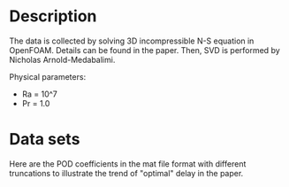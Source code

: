 # Description

The data is collected by solving 3D incompressible N-S equation in OpenFOAM. Details can be found in the paper. Then, SVD is performed by Nicholas Arnold-Medabalimi. 

Physical parameters:
- Ra = 10^7
- Pr = 1.0


# Data sets

Here are the POD coefficients in the mat file format with different truncations to illustrate the trend of "optimal" delay in the paper.

